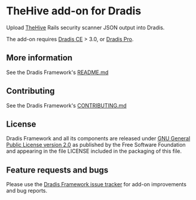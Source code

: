 # TheHive add-on for Dradis

Upload [TheHive](https://docs.strangebee.com/thehive/user-guides/organisation/templates/case-templates/?h=export+json#configuration-parameters) Rails security scanner JSON output into Dradis.

The add-on requires [Dradis CE](https://dradis.com/ce/) > 3.0, or [Dradis Pro](https://dradis.com/).

## More information

See the Dradis Framework's [README.md](https://github.com/dradis/dradis-ce/blob/develop/README.md)


## Contributing

See the Dradis Framework's [CONTRIBUTING.md](https://github.com/dradis/dradis-ce/blob/develop/CONTRIBUTING.md)


## License

Dradis Framework and all its components are released under [GNU General Public License version 2.0](http://www.gnu.org/licenses/old-licenses/gpl-2.0.html) as published by the Free Software Foundation and appearing in the file LICENSE included in the packaging of this file.


## Feature requests and bugs

Please use the [Dradis Framework issue tracker](https://github.com/dradis/dradis-ce/issues) for add-on improvements and bug reports.
